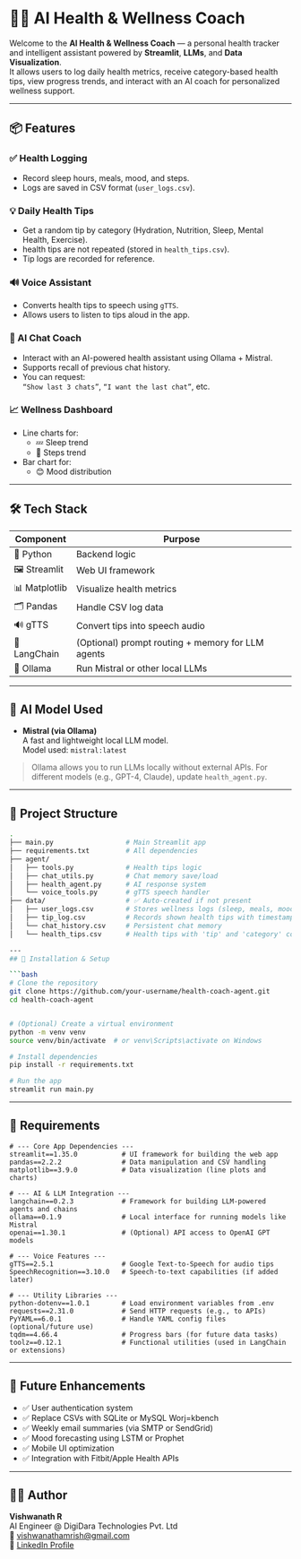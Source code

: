 
# 🧘‍♀️  AI Health & Wellness Coach

Welcome to the **AI Health & Wellness Coach** — a personal health tracker and intelligent assistant powered by **Streamlit**, **LLMs**, and **Data Visualization**.  
It allows users to log daily health metrics, receive category-based health tips, view progress trends, and interact with an AI coach for personalized wellness support.


---

## 📦 Features

### ✅ Health Logging
- Record sleep hours, meals, mood, and steps.
- Logs are saved in CSV format (`user_logs.csv`).

### 💡 Daily Health Tips
- Get a random tip by category (Hydration, Nutrition, Sleep, Mental Health, Exercise).
- health tips are not repeated (stored in `health_tips.csv`).
- Tip logs are recorded for reference.

### 🔊 Voice Assistant
- Converts health tips to speech using `gTTS`.
- Allows users to listen to tips aloud in the app.

### 🧠 AI Chat Coach
- Interact with an AI-powered health assistant using Ollama + Mistral.
- Supports recall of previous chat history.
- You can request:  
  `“Show last 3 chats”`, `“I want the last chat”`, etc.

### 📈 Wellness Dashboard
- Line charts for:
  - 💤 Sleep trend
  - 🚶 Steps trend
- Bar chart for:
  - 😊 Mood distribution

---

## 🛠 Tech Stack

| Component     | Purpose                                            |
|---------------|----------------------------------------------------|
| 🐍 Python      | Backend logic                                      |
| 🖼️ Streamlit   | Web UI framework                                   |
| 📊 Matplotlib | Visualize health metrics                           |
| 🗂 Pandas      | Handle CSV log data                                |
| 🔊 gTTS        | Convert tips into speech audio                     |
| 🧠 LangChain   | (Optional) prompt routing + memory for LLM agents  |
| 🧠 Ollama      | Run Mistral or other local LLMs                    |

---

## 🧠 AI Model Used

- **Mistral (via Ollama)**  
  A fast and lightweight local LLM model.  
  Model used: `mistral:latest`

> Ollama allows you to run LLMs locally without external APIs.
> For different models (e.g., GPT-4, Claude), update `health_agent.py`.

---
## 📁 Project Structure

```bash
.
├── main.py                  # Main Streamlit app
├── requirements.txt         # All dependencies
├── agent/                   
│   ├── tools.py             # Health tips logic
│   ├── chat_utils.py        # Chat memory save/load
│   ├── health_agent.py      # AI response system
│   └── voice_tools.py       # gTTS speech handler
├── data/                    # ✅ Auto-created if not present
│   ├── user_logs.csv        # Stores wellness logs (sleep, meals, mood, steps)
│   ├── tip_log.csv          # Records shown health tips with timestamps
│   └── chat_history.csv     # Persistent chat memory
│   └── health_tips.csv      # Health tips with 'tip' and 'category' columns

---
## 🚀 Installation & Setup

```bash
# Clone the repository
git clone https://github.com/your-username/health-coach-agent.git
cd health-coach-agent


# (Optional) Create a virtual environment
python -m venv venv
source venv/bin/activate  # or venv\Scripts\activate on Windows

# Install dependencies
pip install -r requirements.txt

# Run the app
streamlit run main.py
```

---

## 📝 Requirements

```
# --- Core App Dependencies ---
streamlit==1.35.0           # UI framework for building the web app
pandas==2.2.2               # Data manipulation and CSV handling
matplotlib==3.9.0           # Data visualization (line plots and charts)

# --- AI & LLM Integration ---
langchain==0.2.3            # Framework for building LLM-powered agents and chains
ollama==0.1.9               # Local interface for running models like Mistral
openai==1.30.1              # (Optional) API access to OpenAI GPT models

# --- Voice Features ---
gTTS==2.5.1                 # Google Text-to-Speech for audio tips
SpeechRecognition==3.10.0   # Speech-to-text capabilities (if added later)

# --- Utility Libraries ---
python-dotenv==1.0.1        # Load environment variables from .env
requests==2.31.0            # Send HTTP requests (e.g., to APIs)
PyYAML==6.0.1               # Handle YAML config files (optional/future use)
tqdm==4.66.4                # Progress bars (for future data tasks)
toolz==0.12.1               # Functional utilities (used in LangChain or extensions)
```


---

## 📌 Future Enhancements

- ✅ User authentication system
- ✅ Replace CSVs with SQLite or MySQL Worj=kbench
- ✅ Weekly email summaries (via SMTP or SendGrid)
- ✅ Mood forecasting using LSTM or Prophet
- ✅ Mobile UI optimization
- ✅ Integration with Fitbit/Apple Health APIs



---

## 👨‍💻 Author

**Vishwanath R**  
AI Engineer @ DigiDara Technologies Pvt. Ltd  
📧 vishwanathamrish@gmail.com  
🔗 [LinkedIn Profile](https://linkedin.com/in/vishwanath-r-4a940721b)
